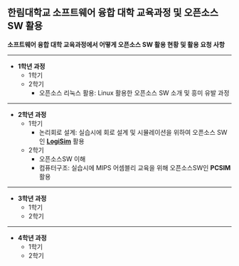 ## 한림대학교 소프트웨어 융합 대학 교육과정 및 오픈소스SW 활용

**소프트웨어 융합 대학 교육과정에서 어떻게 오픈소스 SW 활용 현황 및 활용 요청 사항**

* * *

* **1학년 과정**
   * 1학기
   * 2학기
      * 오픈소스 리눅스 활용: Linux 활용한 오픈소스 SW 소개 및 흥미 유발 과정

* * *

* **2학년 과정**
   * 1학기
      * 논리회로 설계: 실습시에 회로 설계 및 시뮬레이션을 위하여 오픈소스 SW인 **[LogiSim](http://www.cburch.com/logisim/)** 활용   
   * 2학기
      * 오픈소스SW 이해
      * 컴퓨터구조: 실습시에 MIPS 어셈블리 교육을 위해 오픈소스SW인 **PCSIM** 활용

* * *

* **3학년 과정**
   * 1학기
   * 2학기

* * *
   
* **4학년 과정**
   * 1학기
   * 2학기
